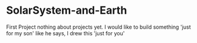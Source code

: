 # SolarSystem-and-Earth
First Project nothing about projects yet. I would like to build something 'just for my son' like he says, I drew this 'just for you'
